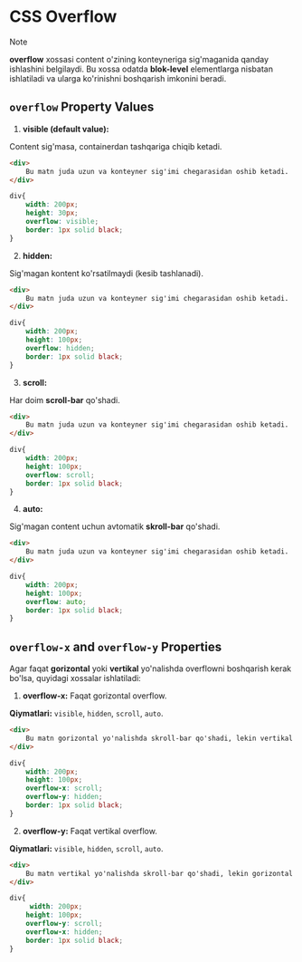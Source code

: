 # CSS Overflow

> [!NOTE]
> **overflow** xossasi content o'zining konteyneriga sig'maganida qanday ishlashini belgilaydi. Bu xossa odatda **blok-level** elementlarga nisbatan ishlatiladi va ularga ko'rinishni boshqarish imkonini beradi.

## `overflow` Property Values

1. **visible (default value):**

Content sig'masa, containerdan tashqariga chiqib ketadi.

```html
<div>
    Bu matn juda uzun va konteyner sig'imi chegarasidan oshib ketadi.
</div>
```

```css
div{
    width: 200px;
    height: 30px;
    overflow: visible;
    border: 1px solid black;
}
```

2. **hidden:**

Sig'magan kontent ko'rsatilmaydi (kesib tashlanadi).

```html
<div>
    Bu matn juda uzun va konteyner sig'imi chegarasidan oshib ketadi.
</div>
```

```css
div{
    width: 200px; 
    height: 100px; 
    overflow: hidden; 
    border: 1px solid black;
}
```

3. **scroll:**

Har doim **scroll-bar** qo'shadi.

```html
<div>
    Bu matn juda uzun va konteyner sig'imi chegarasidan oshib ketadi.
</div>
```

```css
div{
    width: 200px; 
    height: 100px; 
    overflow: scroll; 
    border: 1px solid black;
}
```

4. **auto:**

Sig'magan content uchun avtomatik **skroll-bar** qo'shadi.

```html
<div>
    Bu matn juda uzun va konteyner sig'imi chegarasidan oshib ketadi.
</div>
```

```css
div{
    width: 200px; 
    height: 100px; 
    overflow: auto; 
    border: 1px solid black;
}
```

## `overflow-x` and `overflow-y` Properties

Agar faqat **gorizontal** yoki **vertikal** yo'nalishda overflowni boshqarish kerak bo'lsa, quyidagi xossalar ishlatiladi:

1. **overflow-x:** Faqat gorizontal overflow.

**Qiymatlari:** `visible`, `hidden`, `scroll`, `auto`.

```html
<div>
    Bu matn gorizontal yo'nalishda skroll-bar qo'shadi, lekin vertikal sig'maydi.
</div>
```

```css
div{
    width: 200px; 
    height: 100px; 
    overflow-x: scroll; 
    overflow-y: hidden; 
    border: 1px solid black;
}
```

2. **overflow-y:** Faqat vertikal overflow.

**Qiymatlari:** `visible`, `hidden`, `scroll`, `auto`.

```html
<div>
    Bu matn vertikal yo'nalishda skroll-bar qo'shadi, lekin gorizontal sig'maydi.
</div>
```

```css
div{
     width: 200px; 
    height: 100px; 
    overflow-y: scroll; 
    overflow-x: hidden; 
    border: 1px solid black;
}
```
